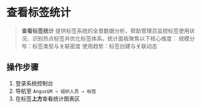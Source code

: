 # 查看标签统计

> **查看标签统计** 提供标签系统的全景数据分析，帮助管理员监控标签使用状况、识别热点标签并优化标签体系。统计面板聚焦以下核心维度：
> 规模分布：标签类型与关联密度
> 使用趋势：标签创建与关联动态

## 操作步骤

1. 登录系统控制台
2. 导航至 `AngusGM → 组织人员 → 标签`
3. 在标签**上方**查看统计图表区


